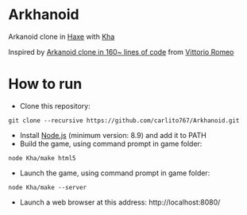 # Arkhanoid

Arkanoid clone in [Haxe](https://haxe.org/) with [Kha](http://kha.tech/)

Inspired by [Arkanoid clone in 160~ lines of code](https://www.youtube.com/watch?v=_4K3tsKa1Uc) from [Vittorio Romeo](https://vittorioromeo.info/)

# How to run

* Clone this repository:
```
git clone --recursive https://github.com/carlito767/Arkhanoid.git
```
* Install [Node.js](https://nodejs.org/) (minimum version: 8.9) and add it to PATH
* Build the game, using command prompt in game folder:

```
node Kha/make html5
```

* Launch the game, using command prompt in game folder:

```
node Kha/make --server
```

* Launch a web browser at this address: http://localhost:8080/
